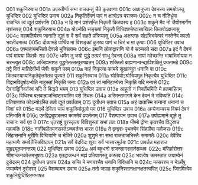 001	शकुनिरुवाच
001a	उपस्तीर्णा सभा राजन्रन्तुं चैते कृतक्षणाः
001c	अक्षानुप्त्वा देवनस्य समयोऽस्तु युधिष्ठिर
002	युधिष्ठिर उवाच
002a	निकृतिर्देवनं पापं न क्षात्रोऽत्र पराक्रमः
002c	न च नीतिर्ध्रुवा राजन्किं त्वं द्यूतं प्रशंससि
003a	न हि मानं प्रशंसन्ति निकृतौ कितवस्य ह
003c	शकुने मैव नो जैषीरमार्गेण नृशंसवत्
004	शकुनिरुवाच
004a	योऽन्वेति सङ्ख्यां निकृतौ विधिज्ञश्चेष्टास्वखिन्नः कितवोऽक्षजासु
004c	महामतिर्यश्च जानाति द्यूतं स वै सर्वं सहते प्रक्रियासु
005a	अक्षग्लहः सोऽभिभवेत्परं नस्तेनैव कालो भवतीदमात्थ
005c	दीव्यामहे पार्थिव मा विशङ्कां कुरुष्व पाणं च चिरं च मा कृथाः
006	युधिष्ठिर उवाच
006a	एवमाहायमसितो देवलो मुनिसत्तमः
006c	इमानि लोकद्वाराणि यो वै सञ्चरते सदा
007a	इदं वै देवनं पापं मायया कितवैः सह
007c	धर्मेण तु जयो युद्धे तत्परं साधु देवनम्
008a	नार्या म्लेच्छन्ति भाषाभिर्मायया न चरन्त्युत
008c	अजिह्ममशठं युद्धमेतत्सत्पुरुषव्रतम्
009a	शक्तितो ब्राह्मणान्वन्द्याञ्शिक्षितुं प्रयतामहे
009c	तद्वै वित्तं मातिदेवीर्मा जैषीः शकुने परम्
010a	नाहं निकृत्या कामये सुखान्युत धनानि वा
010c	कितवस्याप्यनिकृतेर्वृत्तमेतन्न पूज्यते
011	शकुनिरुवाच
011a	श्रोत्रियोऽश्रोत्रियमुत निकृत्यैव युधिष्ठिर
011c	विद्वानविदुषोऽभ्येति नाहुस्तां निकृतिं जनाः
012a	एवं त्वं मामिहाभ्येत्य निकृतिं यदि मन्यसे
012c	देवनाद्विनिवर्तस्व यदि ते विद्यते भयम्
013	युधिष्ठिर उवाच
013a	आहूतो न निवर्तेयमिति मे व्रतमाहितम्
013c	विधिश्च बलवान्राजन्दिष्टस्यास्मि वशे स्थितः
014a	अस्मिन्समागमे केन देवनं मे भविष्यति
014c	प्रतिपाणश्च कोऽन्योऽस्ति ततो द्यूतं प्रवर्तताम्
015	दुर्योधन उवाच
015a	अहं दातास्मि रत्नानां धनानां च विशां पते
015c	मदर्थे देविता चायं शकुनिर्मातुलो मम
016	युधिष्ठिर उवाच
016a	अन्येनान्यस्य विषमं देवनं प्रतिभाति मे
016c	एतद्विद्वन्नुपादत्स्व काममेवं प्रवर्तताम्
017	वैशम्पायन उवाच
017a	उपोह्यमाने द्यूते तु राजानः सर्व एव ते
017c	धृतराष्ट्रं पुरस्कृत्य विविशुस्तां सभां ततः
018a	भीष्मो द्रोणः कृपश्चैव विदुरश्च महामतिः
018c	नातीवप्रीतमनसस्तेऽन्ववर्तन्त भारत
019a	ते द्वन्द्वशः पृथक्चैव सिंहग्रीवा महौजसः
019c	सिंहासनानि भूरीणि विचित्राणि च भेजिरे
020a	शुशुभे सा सभा राजन्राजभिस्तैः समागतैः
020c	देवैरिव महाभागैः समवेतैस्त्रिविष्टपम्
021a	सर्वे वेदविदः शूराः सर्वे भास्वरमूर्तयः
021c	प्रावर्तत महाराज सुहृद्द्यूतमनन्तरम्
022	युधिष्ठिर उवाच
022a	अयं बहुधनो राजन्सागरावर्तसम्भवः
022c	मणिर्हारोत्तरः श्रीमान्कनकोत्तमभूषणः
023a	एतद्राजन्धनं मह्यं प्रतिपाणस्तु कस्तव
023c	भवत्वेष क्रमस्तात जयाम्येनं दुरोदरम्
024	दुर्योधन उवाच
024a	सन्ति मे मणयश्चैव धनानि विविधानि च
024c	मत्सरश्च न मेऽर्थेषु जयाम्येनं दुरोदरम्
025	वैशम्पायन उवाच
025a	ततो जग्राह शकुनिस्तानक्षानक्षतत्त्ववित्
025c	जितमित्येव शकुनिर्युधिष्ठिरमभाषत
